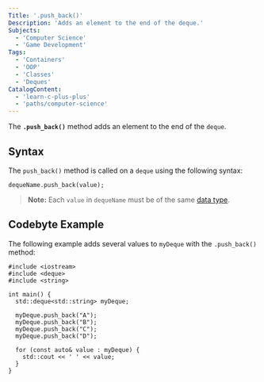 ```yaml
---
Title: '.push_back()'
Description: 'Adds an element to the end of the deque.'
Subjects:
  - 'Computer Science'
  - 'Game Development'
Tags:
  - 'Containers'
  - 'OOP'
  - 'Classes'
  - 'Deques'
CatalogContent:
  - 'learn-c-plus-plus'
  - 'paths/computer-science'
---
```


The **`.push_back()`** method adds an element to the end of the `deque`.

## Syntax

The `push_back()` method is called on a `deque` using the following syntax:

```pseudo
dequeName.push_back(value);
```

> **Note:** Each `value` in `dequeName` must be of the same [data type](https://www.codecademy.com/resources/docs/cpp/data-types).

## Codebyte Example

The following example adds several values to `myDeque` with the `.push_back()` method:

```codebyte/cpp
#include <iostream>
#include <deque>
#include <string>

int main() {
  std::deque<std::string> myDeque;

  myDeque.push_back("A");
  myDeque.push_back("B");
  myDeque.push_back("C");
  myDeque.push_back("D");

  for (const auto& value : myDeque) {
    std::cout << ' ' << value;
  }
}
```
